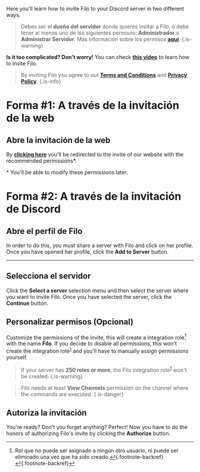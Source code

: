 <!-- TITLE: Invite -->
Here you'll learn how to invite Filo to your Discord server in two different ways.

> Debes ser el **dueño del servidor** donde quieres invitar a Filo, o debe tener al menos uno de los siguientes permisos: **Administrador** o **Administrar Servidor**. Más información sobre los permisos **[aquí](https://support.discord.com/hc/en-us/articles/206029707)**.
  {.is-warning}

**Is it too complicated? Don't worry!** You can check **[this video](https://www.youtube.com/watch?v=1kCAgpOw-g0)** to learn how to invite Filo.

> By inviting Filo you agree to our **[Terms and Conditions](https://filobot.xyz/terms)** and **[Privacy Policy](https://filobot.xyz/privacy)**.
  {.is-info}

# Forma #1: A través de la invitación de la web

## Abre la invitación de la web

By **[clicking here](https://filobot.xyz/invite)** you'll be redirected to the invite of our website with the recommended permissions\*.

\* You'll be able to modify these permissions later.

# Forma #2: A través de la invitación de Discord

## Abre el perfil de Filo

In order to do this, you must share a server with Filo and click on her profile. Once you have opened her profile, click the **Add to Server** button.

---

## Selecciona el servidor

Click the **Select a server** selection menu and then select the server where you want to invite Filo. Once you have selected the server, click the **Continue** button.

## Personalizar permisos (Opcional)

Customize the permissions of the invite, this will create a integration role[^1] with the name **Filo**. If you decide to disable all permissions, this won't create the integration role<sup id="fnref2:1"><a href="#fn:1" class="footnote-ref">1</a></sup> and you'll have to manually assign permissions yourself.

> If your server has **250 roles or more**, the Filo integration role<sup id="fnref3:1"><a href="#fn:1" class="footnote-ref">1</a></sup> won't be created.
  {.is-warning}

> Filo needs at least **View Channels** permission on the channel where the commands are executed.
  {.is-danger}

## Autoriza la invitación

You're ready? Don't you forget anything? Perfect! Now you have to do the honors of authorizing Filo's invite by clicking the **Authorize** button.

[^1]: Rol que no puede ser asignado a ningún otro usuario, ni puede ser eliminado una vez que ha sido creado.[&#8617;](#fnref2:1){.footnote-backref} [&#8617;](#fnref3:1){.footnote-backref}
